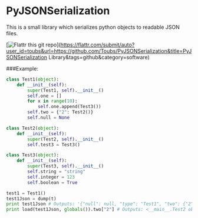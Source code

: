 PyJSONSerialization
===================

This is a small library which serializes python objects to readable JSON files.

[![Flattr this git repo](http://api.flattr.com/button/flattr-badge-large.png)](https://flattr.com/submit/auto?user_id=toubs&url=https://github.com/Toubs/PyJSONSerialization&title=PyJSONSerialization Library&tags=github&category=software)

###Example:

```python
class Test1(object):
	def __init__(self):
		super(Test1, self).__init__()
		self.one = []
		for x in range(10):
			self.one.append(Test3())
		self.two = {"2": Test2()}
		self.null = None

class Test2(object):
	def __init__(self):
		super(Test2, self).__init__()
		self.test3 = Test3()

class Test3(object):
	def __init__(self):
		super(Test3, self).__init__()
		self.string = "string"
		self.integer = 123
		self.boolean = True

test1 = Test1()
test1Json = dump(t)
print test1Json # Outputs: '{"null": null, "type": "Test1", "two": {"2": {"test3": {"integer": 123, "boolean": true, ...
print load(test1Json, globals()).two["2"] # Outputs: <__main__.Test2 object at 0x7fa4a4bf1250>
```
